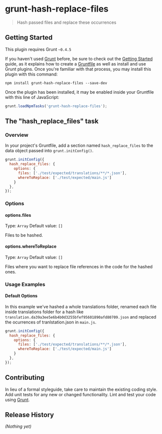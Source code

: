 # grunt-hash-replace-files

> Hash passed files and replace these occurrences

## Getting Started
This plugin requires Grunt `~0.4.5`

If you haven't used [Grunt](http://gruntjs.com/) before, be sure to check out the [Getting Started](http://gruntjs.com/getting-started) guide, as it explains how to create a [Gruntfile](http://gruntjs.com/sample-gruntfile) as well as install and use Grunt plugins. Once you're familiar with that process, you may install this plugin with this command:

```shell
npm install grunt-hash-replace-files --save-dev
```

Once the plugin has been installed, it may be enabled inside your Gruntfile with this line of JavaScript:

```js
grunt.loadNpmTasks('grunt-hash-replace-files');
```

## The "hash_replace_files" task

### Overview
In your project's Gruntfile, add a section named `hash_replace_files` to the data object passed into `grunt.initConfig()`.

```js
grunt.initConfig({
  hash_replace_files: {
    options: {
      files: ['./test/expected/translations/**/*.json'],
      whereToReplace: ['./test/expected/main.js']
    }
  },
});
```

### Options

#### options.files
Type: `Array`
Default value: `[]`

Files to be hashed.

#### options.whereToReplace
Type: `Array`
Default value: `[]`

Files where you want to replace file references in the code for the hashed ones. 

### Usage Examples

#### Default Options
In this example we've hashed a whole translations folder, 
renamed each file inside translations folder for a hash like `translation.da39a3ee5e6b4b0d3255bfef95601890afd80709.json` 
and replaced the ocurrences of tranlstation.json in `main.js`.


```js
grunt.initConfig({
  hash_replace_files: {
    options: {
      files: ['./test/expected/translations/**/*.json'],
      whereToReplace: ['./test/expected/main.js']
    }
  },
});
```


## Contributing
In lieu of a formal styleguide, take care to maintain the existing coding style. Add unit tests for any new or changed functionality. Lint and test your code using [Grunt](http://gruntjs.com/).

## Release History
_(Nothing yet)_
